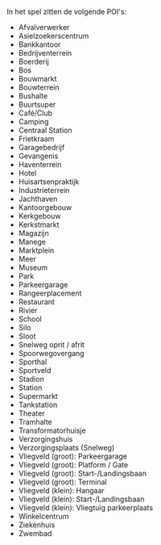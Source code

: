 In het spel zitten de volgende POI's:

- Afvalverwerker
- Asielzoekerscentrum
- Bankkantoor
- Bedrijventerrein
- Boerderij
- Bos
- Bouwmarkt
- Bouwterrein
- Bushalte
- Buurtsuper
- Café/Club
- Camping
- Centraal Station
- Frietkraam
- Garagebedrijf
- Gevangenis
- Haventerrein
- Hotel
- Huisartsenpraktijk
- Industrieterrein
- Jachthaven
- Kantoorgebouw
- Kerkgebouw
- Kerkstmarkt
- Magazijn
- Manege
- Marktplein
- Meer
- Museum
- Park
- Parkeergarage
- Rangeerplacement
- Restaurant
- Rivier 
- School
- Silo
- Sloot
- Snelweg oprit / afrit
- Spoorwegovergang
- Sporthal
- Sportveld
- Stadion 
- Station
- Supermarkt
- Tankstation
- Theater
- Tramhalte
- Transformatorhuisje
- Verzorgingshuis
- Verzorgingsplaats (Snelweg)
- Vliegveld (groot): Parkeergarage
- Vliegveld (groot): Platform / Gate
- Vliegveld (groot): Start-/Landingsbaan
- Vliegveld (groot): Terminal
- Vliegveld (klein): Hangaar
- Vliegveld (klein): Start-/Landingsbaan
- Vliegveld (klein): Vliegtuig parkeerplaats
- Winkelcentrum
- Ziekenhuis
- Zwembad
